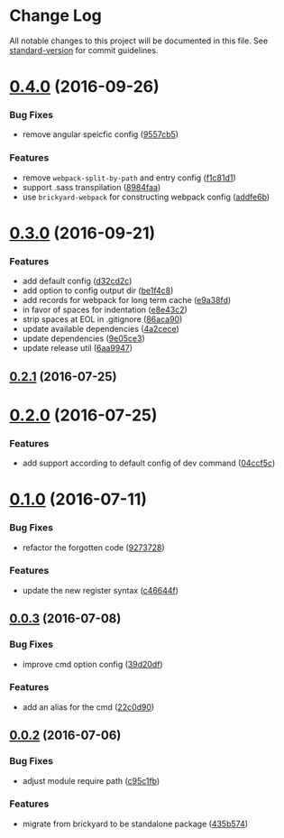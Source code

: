 # Change Log

All notable changes to this project will be documented in this file. See [standard-version](https://github.com/conventional-changelog/standard-version) for commit guidelines.

<a name="0.4.0"></a>
# [0.4.0](https://github.com/draykcirb/brickyard-command-release/compare/v0.3.0...v0.4.0) (2016-09-26)


### Bug Fixes

* remove angular speicfic config ([9557cb5](https://github.com/draykcirb/brickyard-command-release/commit/9557cb5))


### Features

* remove `webpack-split-by-path` and entry config ([f1c81d1](https://github.com/draykcirb/brickyard-command-release/commit/f1c81d1))
* support .sass transpilation ([8984faa](https://github.com/draykcirb/brickyard-command-release/commit/8984faa))
* use `brickyard-webpack` for constructing webpack config ([addfe6b](https://github.com/draykcirb/brickyard-command-release/commit/addfe6b))



<a name="0.3.0"></a>
# [0.3.0](https://github.com/draykcirb/brickyard-command-release/compare/v0.2.1...v0.3.0) (2016-09-21)


### Features

* add default config ([d32cd2c](https://github.com/draykcirb/brickyard-command-release/commit/d32cd2c))
* add option to config output dir ([be1f4c8](https://github.com/draykcirb/brickyard-command-release/commit/be1f4c8))
* add records for webpack for long term cache ([e9a38fd](https://github.com/draykcirb/brickyard-command-release/commit/e9a38fd))
* in favor of spaces for indentation ([e8e43c2](https://github.com/draykcirb/brickyard-command-release/commit/e8e43c2))
* strip spaces at EOL in .gitignore ([86aca90](https://github.com/draykcirb/brickyard-command-release/commit/86aca90))
* update available dependencies ([4a2cece](https://github.com/draykcirb/brickyard-command-release/commit/4a2cece))
* update dependencies ([9e05ce3](https://github.com/draykcirb/brickyard-command-release/commit/9e05ce3))
* update release util ([6aa9947](https://github.com/draykcirb/brickyard-command-release/commit/6aa9947))



<a name="0.2.1"></a>
## [0.2.1](https://github.com/draykcirb/brickyard-command-release/compare/v0.2.0...v0.2.1) (2016-07-25)



<a name="0.2.0"></a>
# [0.2.0](https://github.com/draykcirb/brickyard-command-release/compare/v0.1.0...v0.2.0) (2016-07-25)


### Features

* add support according to default config of dev command ([04ccf5c](https://github.com/draykcirb/brickyard-command-release/commit/04ccf5c))



<a name="0.1.0"></a>
# [0.1.0](https://github.com/draykcirb/brickyard-command-release/compare/v0.0.3...v0.1.0) (2016-07-11)


### Bug Fixes

* refactor the forgotten code ([9273728](https://github.com/draykcirb/brickyard-command-release/commit/9273728))


### Features

* update the new register syntax ([c46644f](https://github.com/draykcirb/brickyard-command-release/commit/c46644f))



<a name="0.0.3"></a>
## [0.0.3](https://github.com/draykcirb/brickyard-command-release/compare/v0.0.2...v0.0.3) (2016-07-08)


### Bug Fixes

* improve cmd option config ([39d20df](https://github.com/draykcirb/brickyard-command-release/commit/39d20df))


### Features

* add an alias for the cmd ([22c0d90](https://github.com/draykcirb/brickyard-command-release/commit/22c0d90))



<a name="0.0.2"></a>
## [0.0.2](https://github.com/draykcirb/brickyard-command-release/compare/435b574...v0.0.2) (2016-07-06)


### Bug Fixes

* adjust module require path ([c95c1fb](https://github.com/draykcirb/brickyard-command-release/commit/c95c1fb))


### Features

* migrate from brickyard to be standalone package ([435b574](https://github.com/draykcirb/brickyard-command-release/commit/435b574))

